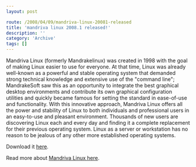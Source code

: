 ```yaml
---
layout: post

route: /2008/04/09/mandriva-linux-20081-released
title: 'mandriva linux 2008.1 released!'
description: ''
category: 'Archive'
tags: []
---
```


Mandriva Linux (formerly Mandrakelinux) was created in 1998 with the goal of
making Linux easier to use for everyone. At that time, Linux was already
well-known as a powerful and stable operating system that demanded strong
technical knowledge and extensive use of the "command line"; MandrakeSoft saw
this as an opportunity to integrate the best graphical desktop environments and
contribute its own graphical configuration utilities and quickly became famous
for setting the standard in ease-of-use and functionality. With this innovative
approach, Mandriva Linux offers all the power and stability of Linux to both
individuals and professional users in an easy-to-use and pleasant environment.
Thousands of new users are discovering Linux each and every day and finding it a
complete replacement for their previous operating system. Linux as a server or
workstation has no reason to be jealous of any other more established operating
systems.

Download it
<a class="ph" target="_blank" rel="noopener noreferrer" href="http://www.mandriva.com/en/download">here</a>.

Read more about
<a class="ph" target="_blank" rel="noopener noreferrer" href="http://www.mandriva.com/">Mandriva
Linux here</a>.
